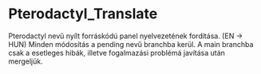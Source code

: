 # Pterodactyl_Translate
Pterodactyl nevű nyílt forráskódú panel nyelvezetének fordítása. (EN -> HUN)
Minden módosítás a pending nevű branchba kerül. A main branchba csak a esetleges hibák, illetve fogalmazási problémá javítása után mergeljük.
